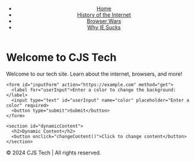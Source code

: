 <!DOCTYPE html>
<html lang="en">
<head>
  <meta charset="UTF-8">
  <meta name="viewport" content="width=device-width, initial-scale=1.0">
  <title>CJS Tech</title>
  <link rel="stylesheet" href="style.css">
  <script src="script.js" defer></script>
</head>
<body>
  <header>
    <nav>
      <ul>
        <li><a href="index.html">Home</a></li>
        <li><a href="history.html">History of the Internet</a></li>
        <li><a href="browserwars.html">Browser Wars</a></li>
        <li><a href="whyie.html">Why IE Sucks</a></li>
      </ul>
    </nav>
  </header>
  <main>
    <h1>Welcome to CJS Tech</h1>
    <p>Welcome to our tech site. Learn about the internet, browsers, and more!</p>

    <form id="inputForm" action="https://example.com" method="get">
      <label for="userInput">Enter a color to change the background:</label>
      <input type="text" id="userInput" name="color" placeholder="Enter a color" required>
      <button type="submit">Submit</button>
    </form>

    <section id="dynamicContent">
      <h2>Dynamic Content</h2>
      <button onclick="changeContent()">Click to change content</button>
    </section>
  </main>

  <footer>
    <p>&copy; 2024 CJS Tech | All rights reserved.</p>
  </footer>
</body>
</html>
